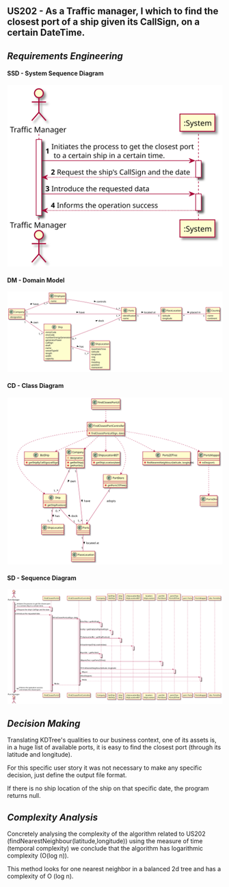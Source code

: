 ## US202 - As a Traffic manager, I which to find the closest port of a ship given its CallSign, on a certain DateTime.

## *Requirements Engineering*
#### SSD - System Sequence Diagram
![SSD_US202](US202_SSD.svg)
#### DM - Domain Model
![DM_US202](US202_DM.svg)
#### CD - Class Diagram
![CD_US202](US202_CD.svg)
#### SD - Sequence Diagram
![SD_US202](US202_SD.svg)

## *Decision Making*

Translating KDTree's qualities to our business context, one of its assets is, in a huge list of available ports, it is easy to find the closest port (through its latitude and longitude).

For this specific user story it was not necessary to make any specific decision, just define the output file format.

If there is no ship location of the ship on that specific date, the program returns null.

## *Complexity Analysis*

Concretely analysing the complexity of the algorithm related to US202
(findNearestNeighbour(latitude,longitude)) using the measure of time (temporal complexity) we
conclude that the algorithm has logarithmic complexity (O(log n)).

This method looks for one nearest neighbor in a balanced 2d tree and has a complexity of O (log n).
